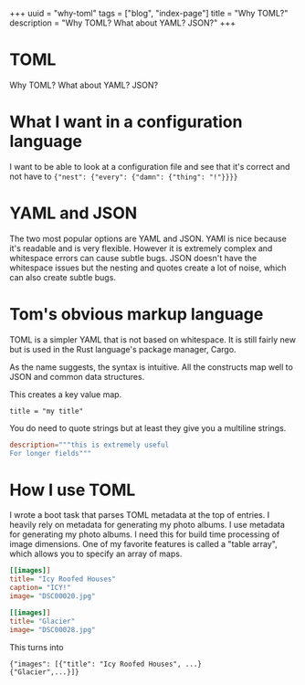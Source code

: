 +++
uuid = "why-toml"
tags = ["blog", "index-page"]
title = "Why TOML?"
description = "Why TOML? What about YAML? JSON?"
+++

# TOML

Why TOML? What about YAML? JSON?

# What I want in a configuration language
I want to be able to look at a configuration file and see that it's correct and not have to `{"nest": {"every": {"damn": {"thing": "!"}}}}`

# YAML and JSON
The two most popular options are YAML and JSON. YAMl is nice because it's readable and is very flexible. However it is extremely complex and whitespace errors can cause subtle bugs. JSON doesn't have the whitespace issues but the  nesting and quotes create a lot of noise, which can also create subtle bugs.

# Tom's obvious markup language
TOML is a simpler YAML that is not based on whitespace. It is still fairly new but is used in the Rust language's package manager, Cargo.

As the name suggests, the syntax is intuitive. All the constructs map well to JSON and common data structures.

This creates a key value map.

`title = "my title"`

You do need to quote strings but at least they give you a multiline strings.

``` toml
description="""this is extremely useful
For longer fields"""
```

# How I use TOML
I wrote a boot task that parses TOML metadata at the top of entries. I heavily rely on metadata for generating my photo albums. I use metadata for generating my photo albums. I need this for build time processing of image dimensions.
One of my favorite features is called a "table array", which allows you to specify an array of maps.

``` ini
[[images]]
title= "Icy Roofed Houses"
caption= "ICY!"
image= "DSC00020.jpg"

[[images]]
title= "Glacier"
image= "DSC00028.jpg"
```

This turns into

```
{"images": [{"title": "Icy Roofed Houses", ...}
{"Glacier",...}]}
```
